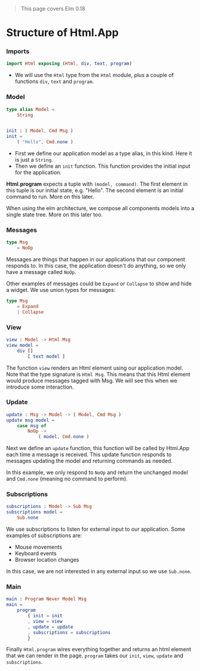 > This page covers Elm 0.18

# Structure of Html.App

### Imports

```elm
import Html exposing (Html, div, text, program)
```

- We will use the `Html` type from the `Html` module, plus a couple of functions `div`, `text` and `program`.

### Model

```elm
type alias Model =
    String


init : ( Model, Cmd Msg )
init =
    ( "Hello", Cmd.none )
```

- First we define our application model as a type alias, in this kind. Here it is just a `String`.
- Then we define an `init` function. This function provides the initial input for the application. 

__Html.program__ expects a tuple with `(model, command)`. The first element in this tuple is our initial state, e.g. "Hello". The second element is an initial command to run. More on this later.

When using the elm architecture, we compose all components models into a single state tree. More on this later too.

### Messages

```elm
type Msg
    = NoOp
```

Messages are things that happen in our applications that our component responds to. In this case, the application doesn't do anything, so we only have a message called `NoOp`.

Other examples of messages could be `Expand` or `Collapse` to show and hide a widget. We use union types for messages:

```elm
type Msg
    = Expand
    | Collapse
```

### View

```elm
view : Model -> Html Msg
view model =
    div []
        [ text model ]
```

The function `view` renders an Html element using our application model. Note that the type signature is `Html Msg`. This means that this Html element would produce messages tagged with Msg. We will see this when we introduce some interaction.

### Update

```elm
update : Msg -> Model -> ( Model, Cmd Msg )
update msg model =
    case msg of
        NoOp ->
            ( model, Cmd.none )
```

Next we define an `update` function, this function will be called by Html.App each time a message is received. This update function responds to messages updating the model and returning commands as needed. 

In this example, we only respond to `NoOp` and return the unchanged model and `Cmd.none` (meaning no command to perform).

### Subscriptions

```elm
subscriptions : Model -> Sub Msg
subscriptions model =
    Sub.none
```

We use subscriptions to listen for external input to our application. Some examples of subscriptions are:

- Mouse movements
- Keyboard events
- Browser location changes

In this case, we are not interested in any external input so we use `Sub.none`.

### Main

```elm
main : Program Never Model Msg
main =
    program
        { init = init
        , view = view
        , update = update
        , subscriptions = subscriptions
        }
```

Finally `Html.program` wires everything together and returns an html element that we can render in the page. `program` takes our `init`, `view`, `update` and `subscriptions`.






 
